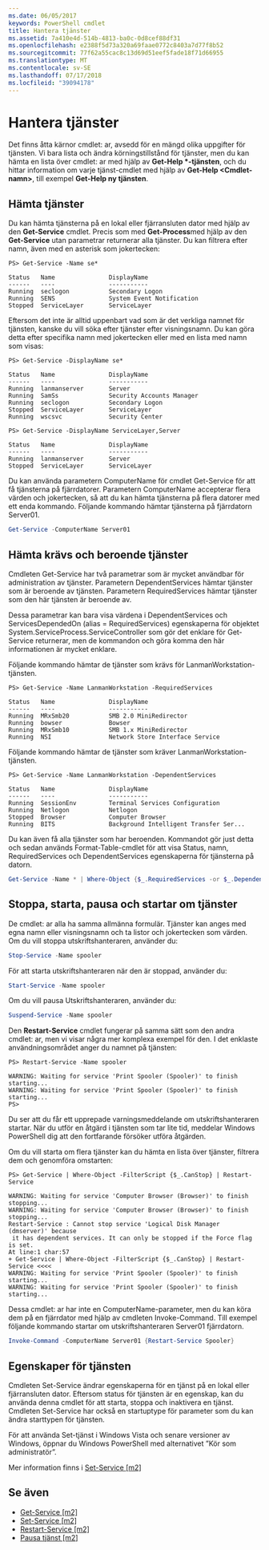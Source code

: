 ```yaml
---
ms.date: 06/05/2017
keywords: PowerShell cmdlet
title: Hantera tjänster
ms.assetid: 7a410e4d-514b-4813-ba0c-0d8cef88df31
ms.openlocfilehash: e2388f5d73a320a69faae0772c8403a7d77f8b52
ms.sourcegitcommit: 77f62a55cac8c13d69d51eef5fade18f71d66955
ms.translationtype: MT
ms.contentlocale: sv-SE
ms.lasthandoff: 07/17/2018
ms.locfileid: "39094178"
---
```

# <a name="managing-services"></a>Hantera tjänster

Det finns åtta kärnor cmdlet: ar, avsedd för en mängd olika uppgifter för tjänsten. Vi bara lista och ändra körningstillstånd för tjänster, men du kan hämta en lista över cmdlet: ar med hjälp av **Get-Help \*-tjänsten**, och du hittar information om varje tjänst-cmdlet med hjälp av  **Get-Help \<Cmdlet-namn\>**, till exempel **Get-Help ny tjänsten**.

## <a name="getting-services"></a>Hämta tjänster

Du kan hämta tjänsterna på en lokal eller fjärransluten dator med hjälp av den **Get-Service** cmdlet. Precis som med **Get-Process**med hjälp av den **Get-Service** utan parametrar returnerar alla tjänster. Du kan filtrera efter namn, även med en asterisk som jokertecken:

```
PS> Get-Service -Name se*

Status   Name               DisplayName
------   ----               -----------
Running  seclogon           Secondary Logon
Running  SENS               System Event Notification
Stopped  ServiceLayer       ServiceLayer
```

Eftersom det inte är alltid uppenbart vad som är det verkliga namnet för tjänsten, kanske du vill söka efter tjänster efter visningsnamn. Du kan göra detta efter specifika namn med jokertecken eller med en lista med namn som visas:

```
PS> Get-Service -DisplayName se*

Status   Name               DisplayName
------   ----               -----------
Running  lanmanserver       Server
Running  SamSs              Security Accounts Manager
Running  seclogon           Secondary Logon
Stopped  ServiceLayer       ServiceLayer
Running  wscsvc             Security Center

PS> Get-Service -DisplayName ServiceLayer,Server

Status   Name               DisplayName
------   ----               -----------
Running  lanmanserver       Server
Stopped  ServiceLayer       ServiceLayer
```

Du kan använda parametern ComputerName för cmdlet Get-Service för att få tjänsterna på fjärrdatorer. Parametern ComputerName accepterar flera värden och jokertecken, så att du kan hämta tjänsterna på flera datorer med ett enda kommando. Följande kommando hämtar tjänsterna på fjärrdatorn Server01.

```powershell
Get-Service -ComputerName Server01
```

## <a name="getting-required-and-dependent-services"></a>Hämta krävs och beroende tjänster

Cmdleten Get-Service har två parametrar som är mycket användbar för administration av tjänster. Parametern DependentServices hämtar tjänster som är beroende av tjänsten. Parametern RequiredServices hämtar tjänster som den här tjänsten är beroende av.

Dessa parametrar kan bara visa värdena i DependentServices och ServicesDependedOn (alias = RequiredServices) egenskaperna för objektet System.ServiceProcess.ServiceController som gör det enklare för Get-Service returnerar, men de kommandon och göra komma den här informationen är mycket enklare.

Följande kommando hämtar de tjänster som krävs för LanmanWorkstation-tjänsten.

```
PS> Get-Service -Name LanmanWorkstation -RequiredServices

Status   Name               DisplayName
------   ----               -----------
Running  MRxSmb20           SMB 2.0 MiniRedirector
Running  bowser             Bowser
Running  MRxSmb10           SMB 1.x MiniRedirector
Running  NSI                Network Store Interface Service
```

Följande kommando hämtar de tjänster som kräver LanmanWorkstation-tjänsten.

```
PS> Get-Service -Name LanmanWorkstation -DependentServices

Status   Name               DisplayName
------   ----               -----------
Running  SessionEnv         Terminal Services Configuration
Running  Netlogon           Netlogon
Stopped  Browser            Computer Browser
Running  BITS               Background Intelligent Transfer Ser...
```

Du kan även få alla tjänster som har beroenden. Kommandot gör just detta och sedan används Format-Table-cmdlet för att visa Status, namn, RequiredServices och DependentServices egenskaperna för tjänsterna på datorn.

```powershell
Get-Service -Name * | Where-Object {$_.RequiredServices -or $_.DependentServices} | Format-Table -Property Status, Name, RequiredServices, DependentServices -auto
```

## <a name="stopping-starting-suspending-and-restarting-services"></a>Stoppa, starta, pausa och startar om tjänster
De cmdlet: ar alla ha samma allmänna formulär. Tjänster kan anges med egna namn eller visningsnamn och ta listor och jokertecken som värden. Om du vill stoppa utskriftshanteraren, använder du:

```powershell
Stop-Service -Name spooler
```

För att starta utskriftshanteraren när den är stoppad, använder du:

```powershell
Start-Service -Name spooler
```

Om du vill pausa Utskriftshanteraren, använder du:

```powershell
Suspend-Service -Name spooler
```

Den **Restart-Service** cmdlet fungerar på samma sätt som den andra cmdlet: ar, men vi visar några mer komplexa exempel för den. I det enklaste användningsområdet anger du namnet på tjänsten:

```
PS> Restart-Service -Name spooler

WARNING: Waiting for service 'Print Spooler (Spooler)' to finish starting...
WARNING: Waiting for service 'Print Spooler (Spooler)' to finish starting...
PS>
```

Du ser att du får ett upprepade varningsmeddelande om utskriftshanteraren startar. När du utför en åtgärd i tjänsten som tar lite tid, meddelar Windows PowerShell dig att den fortfarande försöker utföra åtgärden.

Om du vill starta om flera tjänster kan du hämta en lista över tjänster, filtrera dem och genomföra omstarten:

```
PS> Get-Service | Where-Object -FilterScript {$_.CanStop} | Restart-Service

WARNING: Waiting for service 'Computer Browser (Browser)' to finish stopping...
WARNING: Waiting for service 'Computer Browser (Browser)' to finish stopping...
Restart-Service : Cannot stop service 'Logical Disk Manager (dmserver)' because
 it has dependent services. It can only be stopped if the Force flag is set.
At line:1 char:57
+ Get-Service | Where-Object -FilterScript {$_.CanStop} | Restart-Service <<<<
WARNING: Waiting for service 'Print Spooler (Spooler)' to finish starting...
WARNING: Waiting for service 'Print Spooler (Spooler)' to finish starting...
```

Dessa cmdlet: ar har inte en ComputerName-parameter, men du kan köra dem på en fjärrdator med hjälp av cmdleten Invoke-Command. Till exempel följande kommando startar om utskriftshanteraren Server01 fjärrdatorn.

```powershell
Invoke-Command -ComputerName Server01 {Restart-Service Spooler}
```

## <a name="setting-service-properties"></a>Egenskaper för tjänsten

Cmdleten Set-Service ändrar egenskaperna för en tjänst på en lokal eller fjärransluten dator. Eftersom status för tjänsten är en egenskap, kan du använda denna cmdlet för att starta, stoppa och inaktivera en tjänst. Cmdleten Set-Service har också en startuptype för parameter som du kan ändra starttypen för tjänsten.

För att använda Set-tjänst i Windows Vista och senare versioner av Windows, öppnar du Windows PowerShell med alternativet ”Kör som administratör”.

Mer information finns i [Set-Service [m2]](https://technet.microsoft.com/library/b71e29ed-372b-4e32-a4b7-5eb6216e56c3)

## <a name="see-also"></a>Se även

- [Get-Service [m2]](https://technet.microsoft.com/en-us/library/0a09cb22-0a1c-4a79-9851-4e53075f9cf6)
- [Set-Service [m2]](https://technet.microsoft.com/library/b71e29ed-372b-4e32-a4b7-5eb6216e56c3)
- [Restart-Service [m2]](https://technet.microsoft.com/en-us/library/45acf50d-2277-4523-baf7-ce7ced977d0f)
- [Pausa tjänst [m2]](https://technet.microsoft.com/en-us/library/c8492b87-0e21-4faf-8054-3c83c2ec2826)